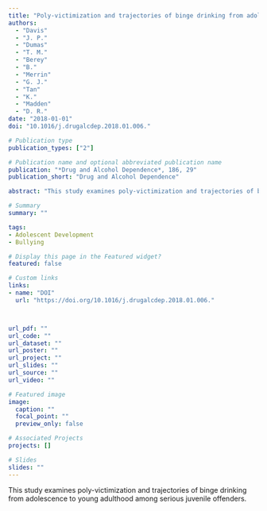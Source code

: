 ```yaml
---
title: "Poly-victimization and trajectories of binge drinking from adolescence to young adulthood among serious juvenile offenders"
authors:
  - "Davis"
  - "J. P."
  - "Dumas"
  - "T. M."
  - "Berey"
  - "B."
  - "Merrin"
  - "G. J."
  - "Tan"
  - "K."
  - "Madden"
  - "D. R."
date: "2018-01-01"
doi: "10.1016/j.drugalcdep.2018.01.006."

# Publication type
publication_types: ["2"]

# Publication name and optional abbreviated publication name
publication: "*Drug and Alcohol Dependence*, 186, 29"
publication_short: "Drug and Alcohol Dependence"

abstract: "This study examines poly-victimization and trajectories of binge drinking from adolescence to young adulthood among serious juvenile offenders."

# Summary
summary: ""

tags:
- Adolescent Development
- Bullying

# Display this page in the Featured widget?
featured: false

# Custom links
links:
- name: "DOI"
  url: "https://doi.org/10.1016/j.drugalcdep.2018.01.006."



url_pdf: ""
url_code: ""
url_dataset: ""
url_poster: ""
url_project: ""
url_slides: ""
url_source: ""
url_video: ""

# Featured image
image:
  caption: ""
  focal_point: ""
  preview_only: false

# Associated Projects
projects: []

# Slides
slides: ""
---
```


This study examines poly-victimization and trajectories of binge drinking from adolescence to young adulthood among serious juvenile offenders.
